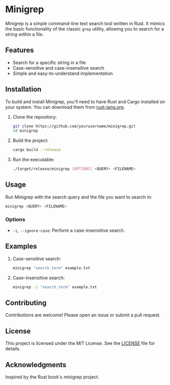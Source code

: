 # Minigrep

Minigrep is a simple command-line text search tool written in Rust. It mimics the basic functionality of the classic `grep` utility, allowing you to search for a string within a file.

## Features

- Search for a specific string in a file
- Case-sensitive and case-insensitive search
- Simple and easy-to-understand implementation

## Installation

To build and install Minigrep, you'll need to have Rust and Cargo installed on your system. You can download them from [rust-lang.org](https://www.rust-lang.org/).

1. Clone the repository:

   ```bash
   git clone https://github.com/yourusername/minigrep.git
   cd minigrep
   ```

2. Build the project:

   ```bash
   cargo build --release
   ```

3. Run the executable:

   ```bash
   ./target/release/minigrep [OPTIONS] <QUERY> <FILENAME>
   ```

## Usage

Run Minigrep with the search query and the file you want to search in:

```bash
minigrep <QUERY> <FILENAME>
```

### Options

- `-i`, `--ignore-case`: Perform a case-insensitive search.

## Examples

1. Case-sensitive search:

   ```bash
   minigrep "search_term" example.txt
   ```

2. Case-insensitive search:

   ```bash
   minigrep -i "search_term" example.txt
   ```

## Contributing

Contributions are welcome! Please open an issue or submit a pull request.

## License

This project is licensed under the MIT License. See the [LICENSE](LICENSE) file for details.

## Acknowledgments

Inspired by the Rust book's minigrep project.
